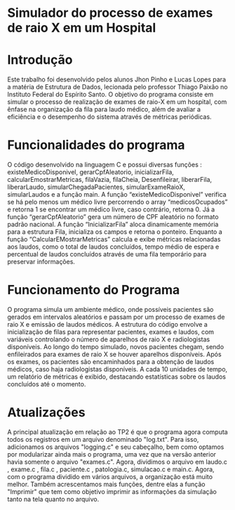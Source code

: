 # Simulador do processo de exames de raio X em um Hospital
# Introdução
Este trabalho foi desenvolvido pelos alunos Jhon Pinho e Lucas Lopes para a matéria de Estrutura de Dados, lecionada pelo professor Thiago Paixão no Instituto Federal do Espírito Santo. O objetivo do programa consiste em simular o processo de realização de exames de raio-X em um hospital, com ênfase na organização da fila para laudo médico, além de avaliar a eficiência e o desempenho do sistema através de métricas periódicas.
# Funcionalidades do programa
O código desenvolvido na linguagem C e possui diversas funções : existeMedicoDisponivel, gerarCpfAleatorio, inicializarFila, calcularEmostrarMetricas, filaVazia, filaCheia, Desenfileirar, liberarFila, liberarLaudo, simularChegadaPacientes, simularExameRaioX, simularLaudos e a função main. A função “existeMedicoDisponivel” verifica se há pelo menos um médico livre percorrendo o array “medicosOcupados” e retorna 1 se encontrar um médico livre, caso contrário, retorna 0. Já a função “gerarCpfAleatorio” gera um número de CPF aleatório no formato padrão nacional. A função “InicializarFila” aloca dinamicamente memória para a estrutura Fila, inicializa os campos e retorna o ponteiro. Enquanto a função “CalcularEMostrarMetricas” calcula e exibe métricas relacionadas aos laudos, como o total de laudos concluídos, tempo médio de espera e percentual de laudos concluídos através de uma fila temporário para preservar informações. 
# Funcionamento do Programa
O programa simula um ambiente médico, onde possíveis pacientes são gerados em intervalos aleatórios e passam por um processo de exames de raio X e emissão de laudos médicos. A estrutura do código envolve a inicialização de filas para representar pacientes, exames e laudos, com variáveis controlando o número de aparelhos de raio X e radiologistas disponíveis. Ao longo do tempo simulado, novos pacientes chegam, sendo enfileirados para exames de raio X se houver aparelhos disponíveis. Após os exames, os pacientes são encaminhados para a obtenção de laudos médicos, caso haja radiologistas disponíveis. A cada 10 unidades de tempo, um relatório de métricas é exibido, destacando estatísticas sobre os laudos concluídos até o momento.
# Atualizações
A principal atualização em relação ao TP2 é que o programa agora computa todos os registros em um arquivo denominado "log.txt". Para isso, adicionamos os arquivos "logging.c" e seu cabeçalho, bem como optamos por modularizar ainda mais o programa, uma vez que na versão anterior havia somente o arquivo "exames.c". Agora, dividimos o arquivo em laudo.c , exame.c , fila.c , paciente.c , patologia.c, simulacao.c e main.c. Agora, com o programa dividido em vários arquivos, a organização está muito melhor. Também acrescentamos mais funções, dentre elas a função "Imprimir" que tem como objetivo imprimir as informações da simulação tanto na tela quanto no arquivo.
